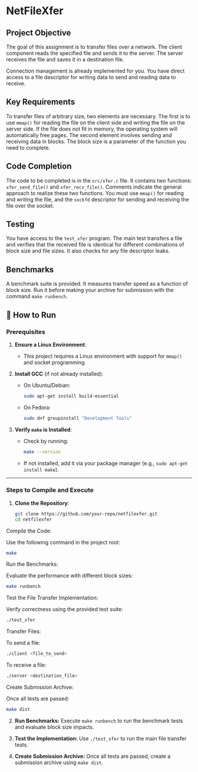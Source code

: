 # NetFileXfer

## Project Objective
The goal of this assignment is to transfer files over a network. The client component reads the specified file and sends it to the server. The server receives the file and saves it in a destination file.

Connection management is already implemented for you. You have direct access to a file descriptor for writing data to send and reading data to receive.

## Key Requirements
To transfer files of arbitrary size, two elements are necessary. The first is to use `mmap()` for reading the file on the client side and writing the file on the server side. If the file does not fit in memory, the operating system will automatically free pages. The second element involves sending and receiving data in blocks. The block size is a parameter of the function you need to complete.

## Code Completion
The code to be completed is in the `src/xfer.c` file. It contains two functions: `xfer_send_file()` and `xfer_recv_file()`. Comments indicate the general approach to realize these two functions. You must use `mmap()` for reading and writing the file, and the `sockfd` descriptor for sending and receiving the file over the socket.

## Testing
You have access to the `test_xfer` program. The main test transfers a file and verifies that the received file is identical for different combinations of block size and file sizes. It also checks for any file descriptor leaks.

## Benchmarks
A benchmark suite is provided. It measures transfer speed as a function of block size. Run it before making your archive for submission with the command `make runbench`.

## 🚀 How to Run

### Prerequisites
1. **Ensure a Linux Environment**:
   - This project requires a Linux environment with support for `mmap()` and socket programming.
   
2. **Install GCC** (if not already installed):
   - On Ubuntu/Debian:
     ```bash
     sudo apt-get install build-essential
     ```
   - On Fedora:
     ```bash
     sudo dnf groupinstall "Development Tools"
     ```

3. **Verify `make` is Installed**:
   - Check by running:
     ```bash
     make --version
     ```
   - If not installed, add it via your package manager (e.g., `sudo apt-get install make`).

---

### Steps to Compile and Execute

1. **Clone the Repository**:
   ```bash
   git clone https://github.com/your-repo/netfilexfer.git
   cd netfilexfer
   ```
Compile the Code:

Use the following command in the project root:
```bash
make
```
Run the Benchmarks:

Evaluate the performance with different block sizes:
```bash
make runbench
```
Test the File Transfer Implementation:

Verify correctness using the provided test suite:
```bash
./test_xfer
```
Transfer Files:

To send a file:
```bash
./client <file_to_send>
```
To receive a file:
```bash
./server <destination_file>
```
Create Submission Archive:

Once all tests are passed:
```bash
make dist
```
2. **Run Benchmarks:** Execute `make runbench` to run the benchmark tests and evaluate block size impacts.

3. **Test the Implementation:** Use `./test_xfer` to run the main file transfer tests.

4. **Create Submission Archive:** Once all tests are passed, create a submission archive using `make dist`.


